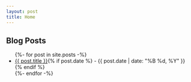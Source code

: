 ```yaml
---
layout: post
title: Home
---
```


## Blog Posts

<ul>
{%- for post in site.posts -%}
  <li>
    <a href="{{ post.url | absolute_url }}">{{ post.title }}</a>{% if post.date %} - {{ post.date | date: "%B %d, %Y" }}{% endif %}
  </li>
{%- endfor -%}
</ul>


